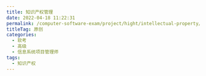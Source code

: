 ```yaml
---
title: 知识产权管理
date: 2022-04-18 11:22:31
permalink: /computer-software-exam/project/hight/intellectual-property/
titleTag: 原创
categories:
  - 软考
  - 高级
  - 信息系统项目管理师
tags:
  - 知识产权
---
```

